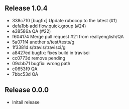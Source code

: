 ## Release 1.0.4

* 338c710 [bugfix] Update rubocop to the latest (#1)
* defa1bb add flow.quick.group (#24)
* e38586a QA (#22)
* f604174 Merge pull request #21 from reallyenglish/QA
* 5a071f4 another s/test/tests/g
* 1f3381d s/travis/travisci/g
* a8427ed bugfix: fixes build in travisci
* cc0773d remove pending
* 09cbb71 bugfix: wrong path
* c0653f9 QA
* 7bbc53d QA

## Release 0.0.0

* Initail release
